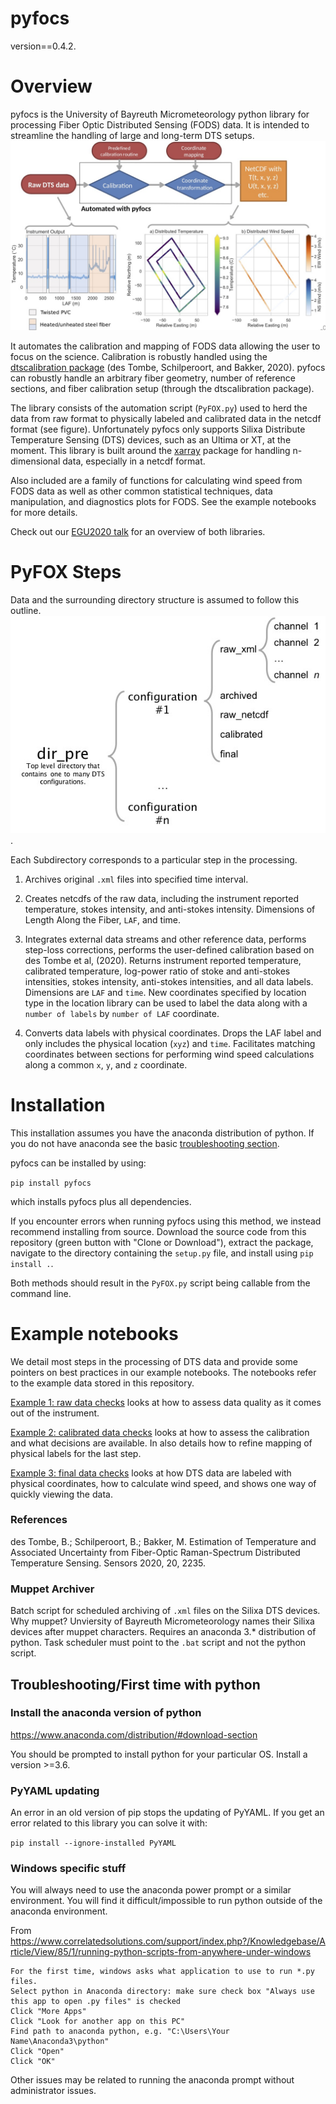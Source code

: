 # pyfocs

version==0.4.2.

# Overview

pyfocs is the University of Bayreuth Micrometeorology python library for processing Fiber Optic Distributed Sensing (FODS) data. It is intended to streamline the handling of large and long-term DTS setups.
![](pyfocs_workflow.jpg)

It automates the calibration and mapping of FODS data allowing the user to focus on the science. Calibration is robustly handled using the [dtscalibration package](https://github.com/dtscalibration/python-dts-calibration) (des Tombe, Schilperoort, and Bakker, 2020). pyfocs can robustly handle an arbitrary fiber geometry, number of reference sections, and fiber calibration setup (through the dtscalibration package).

The library consists of the automation script (`PyFOX.py`) used to herd the data from raw format to physically labeled and calibrated data in the netcdf format (see figure). Unfortunately pyfocs only supports Silixa Distribute Temperature Sensing (DTS) devices, such as an Ultima or XT, at the moment. This library is built around the [xarray](http://xarray.pydata.org) package for handling n-dimensional data, especially in a netcdf format.

Also included are a family of functions for calculating wind speed from FODS data as well as other common statistical techniques, data manipulation, and diagnostics plots for FODS. See the example notebooks for more details.

Check out our [EGU2020 talk](notebooks/EGU2020/Schilperoort_dtscalibration_pyfocs.pdf) for an overview of both libraries.

# PyFOX Steps

Data and the surrounding directory structure is assumed to follow this outline.
![](data_structure_scheme.jpg).

Each Subdirectory corresponds to a particular step in the processing.

1) Archives original `.xml` files into specified time interval.

2) Creates netcdfs of the raw data, including the instrument reported temperature, stokes intensity, and anti-stokes intensity. Dimensions of Length Along the Fiber, `LAF`, and time.

3) Integrates external data streams and other reference data, performs step-loss corrections, performs the user-defined calibration based on des Tombe et al, (2020). Returns instrument reported temperature, calibrated temperature, log-power ratio of stoke and anti-stokes intensities, stokes intensity, anti-stokes intensities, and all data labels. Dimensions are `LAF` and `time`. New coordinates specified by location type in the location library can be used to label the data along with a `number of labels` by `number of LAF` coordinate.

4) Converts data labels with physical coordinates. Drops the LAF label and only includes the physical location (`xyz`) and `time`. Facilitates matching coordinates between sections for performing wind speed calculations along a common `x`, `y`, and `z` coordinate.

# Installation

This installation assumes you have the anaconda distribution of python. If you do not have anaconda see the basic [troubleshooting section](#Troubleshooting).

pyfocs can be installed by using:

`pip install pyfocs`

which installs pyfocs plus all dependencies.

If you encounter errors when running pyfocs using this method, we instead recommend installing from source. Download the source code from this repository (green button with "Clone or Download"), extract the package, navigate to the directory containing the `setup.py` file, and install using `pip install .`.

Both methods should result in the `PyFOX.py` script being callable from the command line.

# Example notebooks

We detail most steps in the processing of DTS data and provide some pointers on best practices in our example notebooks. The notebooks refer to the example data stored in this repository.

[Example 1: raw data checks](notebooks/pyfocs_ex1_rawdatacheck.ipynb) looks at how to assess data quality as it comes out of the instrument.

[Example 2: calibrated data checks](notebooks/pyfocs_ex2_calibcheck.ipynb) looks at how to assess the calibration and what decisions are available. In also details how to refine mapping of physical labels for the last step.

[Example 3: final data checks](notebooks/pyfocs_ex3_finalcheck.ipynb) looks at how DTS data are labeled with physical coordinates, how to calculate wind speed, and shows one way of quickly viewing the data.

### References

des Tombe, B.; Schilperoort, B.; Bakker, M. Estimation of Temperature and Associated Uncertainty from Fiber-Optic Raman-Spectrum Distributed Temperature Sensing. Sensors 2020, 20, 2235.

### Muppet Archiver

Batch script for scheduled archiving of `.xml` files on the Silixa DTS devices. Why muppet? Unviersity of Bayreuth Micrometeorology names their Silixa devices after muppet characters. Requires an anaconda 3.* distribution of python. Task scheduler must point to the `.bat` script and not the python script.

## <a name="Troubleshooting"></a>Troubleshooting/First time with python

### Install the anaconda version of python
https://www.anaconda.com/distribution/#download-section

You should be prompted to install python for your particular OS. Install a version >=3.6.

### PyYAML updating
An error in an old version of pip stops the updating of PyYAML. If you get an error related to this library you can solve it with:

`pip install --ignore-installed PyYAML`

### Windows specific stuff
You will always need to use the anaconda power prompt or a similar environment. You will find it difficult/impossible to run python outside of the anaconda environment.

From https://www.correlatedsolutions.com/support/index.php?/Knowledgebase/Article/View/85/1/running-python-scripts-from-anywhere-under-windows

```
For the first time, windows asks what application to use to run *.py files.
Select python in Anaconda directory: make sure check box "Always use this app to open .py files" is checked
Click "More Apps"
Click "Look for another app on this PC"
Find path to anaconda python, e.g. "C:\Users\Your Name\Anaconda3\python"
Click "Open"
Click "OK"
```

Other issues may be related to running the anaconda prompt without administrator issues.
